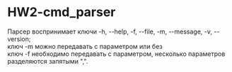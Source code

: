 # HW2-cmd_parser

Парсер воспринимает ключи -h, --help, -f, --file, -m, --message, -v, --version;  
ключ -m можно передавать с параметром или без  
ключ -f необходимо передавать с параметром, несколько параметров разделяются запятыми ",".  
